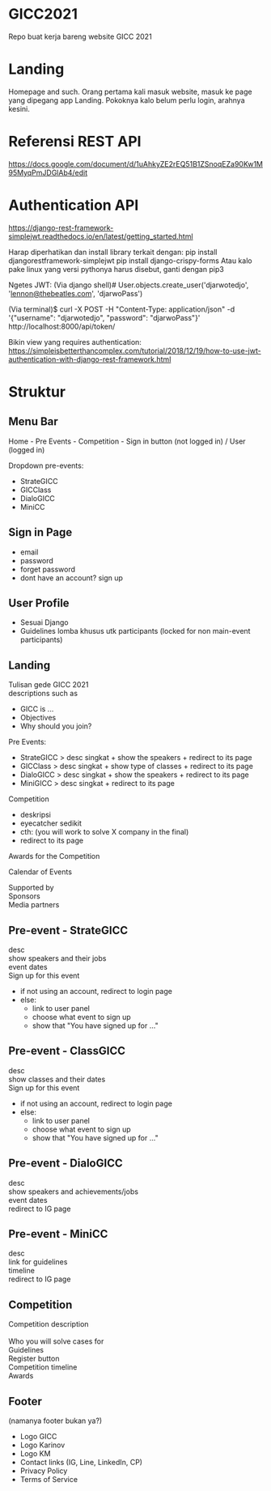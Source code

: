 # GICC2021
Repo buat kerja bareng website GICC 2021

# Landing
Homepage and such. Orang pertama kali masuk website, masuk ke page yang dipegang app Landing. Pokoknya kalo belum perlu login, arahnya kesini.

# Referensi REST API
https://docs.google.com/document/d/1uAhkyZE2rEQ51B1ZSnoqEZa90Kw1M95MyqPmJDGlAb4/edit

# Authentication API
https://django-rest-framework-simplejwt.readthedocs.io/en/latest/getting_started.html

Harap diperhatikan dan install library terkait dengan:
    pip install djangorestframework-simplejwt
    pip install django-crispy-forms
Atau kalo pake linux yang versi pythonya harus disebut, ganti dengan pip3

Ngetes JWT:
(Via django shell)# User.objects.create_user('djarwotedjo', 'lennon@thebeatles.com', 'djarwoPass')

(Via terminal)$ curl -X POST -H "Content-Type: application/json" -d '{"username": "djarwotedjo", "password": "djarwoPass"}' http://localhost:8000/api/token/

Bikin view yang requires authentication:
https://simpleisbetterthancomplex.com/tutorial/2018/12/19/how-to-use-jwt-authentication-with-django-rest-framework.html

# Struktur
## Menu Bar
Home - Pre Events - Competition - Sign in button (not logged in) / User (logged in)

Dropdown pre-events:
* StrateGICC   
* GICClass     
* DialoGICC
* MiniCC

## Sign in Page
* email
* password
* forget password
* dont have an account? sign up

## User Profile
* Sesuai Django
* Guidelines lomba khusus utk participants (locked for non main-event participants)

## Landing
Tulisan gede GICC 2021<br/>
descriptions such as
 * GICC is ...
 * Objectives
 * Why should you join?

Pre Events:
* StrateGICC > desc singkat + show the speakers + redirect to its page<br/>
* GICClass > desc singkat + show type of classes + redirect to its page<br/>
* DialoGICC > desc singkat + show the speakers + redirect to its page
* MiniGICC > desc singkat + redirect to its page

Competition
* deskripsi
* eyecatcher sedikit
* cth: (you will work to solve X company in the final)
* redirect to its page

Awards for the Competition <br/>

Calendar of Events<br/>

Supported by<br/>
Sponsors<br/>
Media partners<br/>

## Pre-event - StrateGICC
desc<br/>
show speakers and their jobs<br/>
event dates<br/>
Sign up for this event<br/>
* if not using an account, redirect to login page
* else:
  * link to user panel
  * choose what event to sign up
  * show that "You have signed up for ..."

## Pre-event - ClassGICC
desc<br/>
show classes and their dates<br/>
Sign up for this event<br/>
* if not using an account, redirect to login page
* else:
  * link to user panel
  * choose what event to sign up
  * show that "You have signed up for ..."

## Pre-event - DialoGICC
desc<br/>
show speakers and achievements/jobs<br/>
event dates<br/>
redirect to IG page<br/>

## Pre-event - MiniCC
desc<br/>
link for guidelines<br/>
timeline<br/>
redirect to IG page<br/>

## Competition
Competition description	<br/>	
Who you will solve cases for<br/>
Guidelines<br/>
Register button<br/>
Competition timeline<br/>
Awards<br/>

## Footer
(namanya footer bukan ya?)
* Logo GICC
* Logo Karinov
* Logo KM	
* Contact links (IG, Line, LinkedIn, CP)
* Privacy Policy
* Terms of Service
